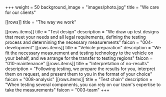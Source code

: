 +++
weight = 50
background_image = "images/photo.jpg"
title = "We care for our clients"

[[rows]]
title = "The way we work"


[[rows.items]]
title = "Test design"
description = "We draw up test designs that meet your needs and all legal requirements, defining the testing process and determining the necessary measurements"
faicon = "004-development"
[[rows.items]]
title = "Vehicle preparation"
description = "We fit the necessary measurement and testing technology to the vehicle on your behalf, and we arrange for the transfer to testing regions"
faicon = "010-maintenance"
[[rows.items]]
title = "Interpretation of no-results"
description = "Following testing, we prepare the results for you, interpret them on request, and present them to you in the format of your choice"
faicon = "008-analysis"
[[rows.items]]
title = "Test chain"
description = "When testing several components, you can rely on our team's expertise to take the measurements"
faicon = "003-team"
+++
